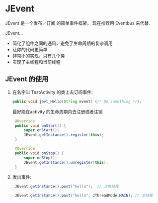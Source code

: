 JEvent
========
JEvent 是一个发布／订阅 的简单事件框架， 现在推荐用 Eventbus 来代替.

JEvent...

 * 简化了组件之间的通讯，避免了生命周期的复杂调用
 * 让你的代码更简单
 * 非常小的实现，只有几个类
 * 实现了主线程和当前线程

JEvent 的使用
-------------------
1. 在名字叫 TestActivity 的类上去订阅事件:

    ```java
    public void jevt_Hello(String event) {/* Do something */};
    ```
    最好能在activity 的生命周期内去注册或者注销

   ```java
    @Override
    public void onStart() {
        super.onStart();
        JEvent.getInstance().register(this);
    }

    @Override
    public void onStop() {
        super.onStop();
        JEvent.getInstance().unregister(this);
    }
    ```

3. 发出事件:

   ```java
    JEvent.getInstance().post("hello");  // 当前线程

    JEvent.getInstance().post("hello", JThreadMode.MAIN); // 主线程
    ```